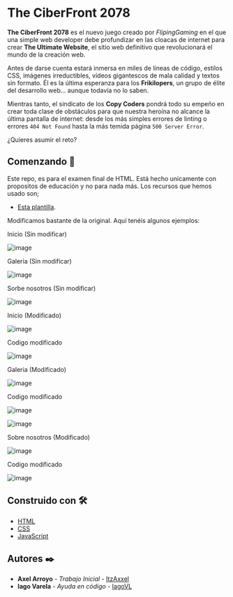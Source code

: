# The CiberFront 2078

**The CiberFront 2078** es el nuevo juego creado por *FlipingGaming* en el que una simple web developer debe profundizar en las cloacas de internet para crear **The Ultimate Website**, el sitio web definitivo que revolucionará el mundo de la creación web.

Antes de darse cuenta estará inmersa en miles de líneas de código, estilos CSS, imágenes irreductibles, vídeos gigantescos de mala calidad y textos sin formato. Él es la última esperanza para los **Frikilopers**, un grupo de élite del desarrollo web... aunque todavía no lo saben.

Mientras tanto, el sindicato de los **Copy Coders** pondrá todo su empeño en crear toda clase de obstáculos para que nuestra heroína no alcance la última pantalla de internet: desde los más simples errores de linting o errores `404 Not Found` hasta la más temida página `500 Server Error`.

¿Quieres asumir el reto?

## Comenzando 🚀

Este repo, es para el examen final de HTML. Está hecho unicamente con propositos de educación y no para nada más. Los recursos que hemos usado son;

* [Esta plantilla](https://templatemo.com/tm-560-astro-motion). 

Modificamos bastante de la original. Aquí tenéis algunos ejemplos:

Inicio (Sin modificar)

![image](https://user-images.githubusercontent.com/58775176/117183344-b9b2aa80-add7-11eb-9e12-f4e7492c975a.png)

Galeria (Sin modificar) 

![image](https://user-images.githubusercontent.com/58775176/117183402-ce8f3e00-add7-11eb-9b58-fcfafb66a03e.png)

Sorbe nosotros (Sin modificar)

![image](https://user-images.githubusercontent.com/58775176/117183847-54ab8480-add8-11eb-969c-b5ac5c04835c.png)




Inicio (Modificado)

![image](https://user-images.githubusercontent.com/58775176/117183649-12824300-add8-11eb-8884-aad1e844173d.png)

Codigo modificado 

![image](https://user-images.githubusercontent.com/58775176/117184186-bbc93900-add8-11eb-8975-48049ec533c5.png)


Galeria (Modificado)

![image](https://user-images.githubusercontent.com/58775176/117183700-2463e600-add8-11eb-95b6-9923e5f6fb1a.png)

Codigo modificado

![image](https://user-images.githubusercontent.com/58775176/117184323-e1eed900-add8-11eb-83b2-0e53be1f198c.png)

![image](https://user-images.githubusercontent.com/58775176/117184363-ef0bc800-add8-11eb-84c3-587960bfd7a6.png)


Sobre nosotros (Modificado)

![image](https://user-images.githubusercontent.com/58775176/117184038-90464e80-add8-11eb-8965-59ce5e668152.png)

Codigo modificado

![image](https://user-images.githubusercontent.com/58775176/117184435-064ab580-add9-11eb-8321-f25c76b4c9c5.png)


## Construido con 🛠️

* [HTML](https://www.w3schools.com/html/)
* [CSS](https://www.w3schools.com/css/)
* [JavaScript](https://www.javascript.com/) 

## Autores ✒️


* **Axel Arroyo** - *Trabajo Inicial* - [ItzAxxel](https://github.com/ItzAxxel)
* **Iago Varela** - *Ayuda en código* - [IagoVL](https://github.com/IagoVL)
